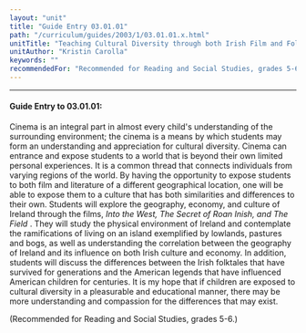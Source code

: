 ```yaml
---
layout: "unit"
title: "Guide Entry 03.01.01"
path: "/curriculum/guides/2003/1/03.01.01.x.html"
unitTitle: "Teaching Cultural Diversity through both Irish Film and Folklore"
unitAuthor: "Kristin Carolla"
keywords: ""
recommendedFor: "Recommended for Reading and Social Studies, grades 5-6."
---
```

<body>
<hr/>
<h4>
Guide Entry to 03.01.01:
</h4>
<p>
Cinema is an integral part in almost every child's understanding of the surrounding environment; the cinema is a means by which students may form an understanding and appreciation for cultural diversity. Cinema can entrance and expose students to a world that is beyond their own limited personal experiences. It is a common thread that connects individuals from varying regions of the world. By having the opportunity to expose students to both film and literature of a different geographical location, one will be able to expose them to a culture that has both similarities and differences to their own. Students will explore the geography, economy, and culture of Ireland through the films,
<i>
Into the West, The Secret of Roan Inish, and The Field
</i>
. They will study the physical environment of Ireland and contemplate the ramifications of living on an island exemplified by lowlands, pastures and bogs, as well as understanding the correlation between the geography of Ireland and its influence on both Irish culture and economy. In addition, students will discuss the differences between the Irish folktales that have survived for generations and the American legends that have influenced American children for centuries. It is my hope that if children are exposed to cultural diversity in a pleasurable and educational manner, there may be more understanding and compassion for the differences that may exist.
</p>
<p>
(Recommended for Reading and Social Studies, grades 5-6.)
</p>
</body>